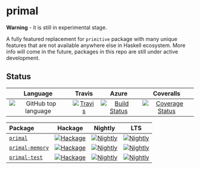 # primal

**Warning** - it is still in experimental stage.

A fully featured replacement for `primitive` package with many unique features that are
not available anywhere else in Haskell ecosystem. More info will come in the future,
packages in this repo are still under active development.


## Status

| Language | Travis | Azure | Coveralls |
|:--------:|:------:|:--------:|:---------:|
| ![GitHub top language](https://img.shields.io/github/languages/top/lehins/primal.svg) | [![Travis](https://travis-ci.com/lehins/primal.svg?branch=master)](https://travis-ci.com/lehins/primal) | [![Build Status](https://dev.azure.com/kuleshevich/primal/_apis/build/status/lehins.primal?branchName=master)](https://dev.azure.com/kuleshevich/primal/_build?branchName=master) | [![Coverage Status](https://coveralls.io/repos/github/lehins/primal/badge.svg?branch=master)](https://coveralls.io/github/lehins/primal?branch=master)

|      Package       | Hackage | Nightly | LTS |
|:-------------------|:-------:|:-------:|:---:|
|  [`primal`](https://github.com/lehins/primal/tree/master/primal)|                                       [![Hackage](https://img.shields.io/hackage/v/primal.svg)](https://hackage.haskell.org/package/primal)|                                                                                                        [![Nightly](https://www.stackage.org/package/primal/badge/nightly)](https://www.stackage.org/nightly/package/primal)|                                                                                         [![Nightly](https://www.stackage.org/package/primal/badge/lts)](https://www.stackage.org/lts/package/primal)|
|  [`primal-memory`](https://github.com/lehins/primal/tree/master/primal-memory)|                                       [![Hackage](https://img.shields.io/hackage/v/primal.svg)](https://hackage.haskell.org/package/primal-memory)|                                                                                                        [![Nightly](https://www.stackage.org/package/primal-memory/badge/nightly)](https://www.stackage.org/nightly/package/primal-memory)|                                                                                         [![Nightly](https://www.stackage.org/package/primal-memory/badge/lts)](https://www.stackage.org/lts/package/primal-memory)|
|  [`primal-test`](https://github.com/lehins/primal/tree/master/primal-test)|                            [![Hackage](https://img.shields.io/hackage/v/primal-test.svg)](https://hackage.haskell.org/package/primal-test)|                                                                                              [![Nightly](https://www.stackage.org/package/primal-test/badge/nightly)](https://www.stackage.org/nightly/package/primal-test)|                                                                               [![Nightly](https://www.stackage.org/package/primal-test/badge/lts)](https://www.stackage.org/lts/package/primal-test)|
